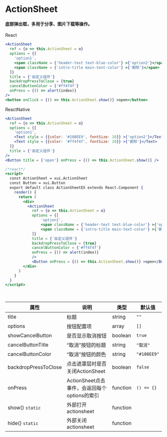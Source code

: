 # ActionSheet

#### 底部弹出框，多用于分享、图片下载等操作。

React

```jsx
<ActionSheet
  ref = {o => this.ActionSheet = o}
  options = {[
    'option1',
    <span className = {'header-text text-blue-color'} >{'option2'}</span>,
    <span className = {'intro-title main-text-color'} >{'删除'}</span>
  ]}
  title = {'自定义组件'}
  backdropPressToClose = {true}
  cancelButtonColor = {'#ff4f4f'}
  onPress = {() => alert(index)}
/>
<button onClick = {() => this.ActionSheet.show()} >open</button>
```

ReactNative

```jsx
<ActionSheet
  ref = {o => this.ActionSheet = o}
  options = {[
    'option1',
    <Text style = {{color: '#108EE9', fontSize: 18}} >{'option2'}</Text>,
    <Text style = {{color: '#ff4f4f', fontSize: 20}} >{'删除'}</Text>
  ]}
  title = {'自定义组件'}
/>
<Button title = {'open'} onPress = {() => this.ActionSheet.show()} />
```

```jsx
/*react*/
<script>
  const ActionSheet = xui.ActionSheet
  const Button = xui.Button
  export default class ActionSheetEX extends React.Component {
    render() {
      return (
        <div>
          <ActionSheet
            ref = {o => this.ActionSheet = o}
            options = {[
                'option1',
                <span className = {'header-text text-blue-color'} >{'option2'}</span>,
                <span className = {'intro-title main-text-color'} >{'删除'}</span>
            ]}
            title = {'自定义组件'}
            backdropPressToClose = {true}
            cancelButtonColor = {'#ff4f4f'}
            onPress = {() => alert(index)}
            />
            <Button onPress = {() => this.ActionSheet.show()} >open</Button>
        </div>
      )
    }
  }
</script>
```
<br/>

属性 | 说明 | 类型 | 默认值
----|-----|------|------
title | 标题 | string | `""`
options | 按钮配置项 | array | `[]`
showCancelButton | 是否显示取消按钮 | boolean | `true`
cancelButtonTitle | “取消”按钮的标题 | string | `"取消"`
cancelButtonColor | “取消”按钮的颜色 | string | `"#108EE9"`
backdropPressToClose | 点击遮罩层时是否关闭ActionSheet | boolean | `false`
onPress | ActionSheet点击事件，会返回每个options的索引 | function | `() => {}`
show() `static` | 外部打开actionsheet | function | |
hide()  `static` | 外部关闭actionsheet | function | |